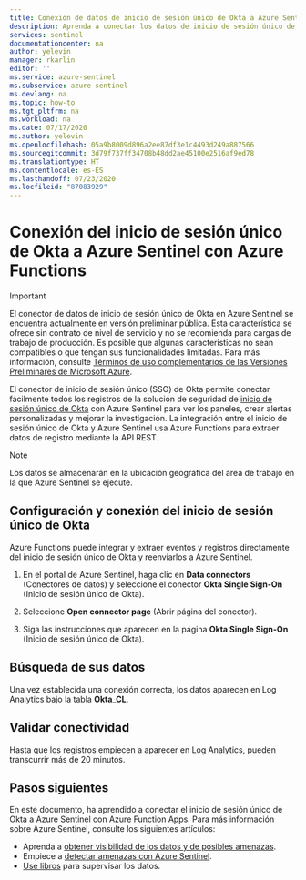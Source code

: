 ```yaml
---
title: Conexión de datos de inicio de sesión único de Okta a Azure Sentinel | Microsoft Docs
description: Aprenda a conectar los datos de inicio de sesión único de Okta a Azure Sentinel.
services: sentinel
documentationcenter: na
author: yelevin
manager: rkarlin
editor: ''
ms.service: azure-sentinel
ms.subservice: azure-sentinel
ms.devlang: na
ms.topic: how-to
ms.tgt_pltfrm: na
ms.workload: na
ms.date: 07/17/2020
ms.author: yelevin
ms.openlocfilehash: 05a9b8009d896a2ee87df3e1c4493d249a887566
ms.sourcegitcommit: 3d79f737ff34708b48dd2ae45100e2516af9ed78
ms.translationtype: HT
ms.contentlocale: es-ES
ms.lasthandoff: 07/23/2020
ms.locfileid: "87083929"
---
```

# <a name="connect-your-okta-single-sign-on-to-azure-sentinel-with-azure-function"></a>Conexión del inicio de sesión único de Okta a Azure Sentinel con Azure Functions

> [!IMPORTANT]
> El conector de datos de inicio de sesión único de Okta en Azure Sentinel se encuentra actualmente en versión preliminar pública.
> Esta característica se ofrece sin contrato de nivel de servicio y no se recomienda para cargas de trabajo de producción. Es posible que algunas características no sean compatibles o que tengan sus funcionalidades limitadas. Para más información, consulte [Términos de uso complementarios de las Versiones Preliminares de Microsoft Azure](https://azure.microsoft.com/support/legal/preview-supplemental-terms/).

El conector de inicio de sesión único (SSO) de Okta permite conectar fácilmente todos los registros de la solución de seguridad de [inicio de sesión único de Okta](https://www.okta.com/products/single-sign-on/) con Azure Sentinel para ver los paneles, crear alertas personalizadas y mejorar la investigación. La integración entre el inicio de sesión único de Okta y Azure Sentinel usa Azure Functions para extraer datos de registro mediante la API REST.

> [!NOTE]
> Los datos se almacenarán en la ubicación geográfica del área de trabajo en la que Azure Sentinel se ejecute.

## <a name="configure-and-connect-okta-single-sign-on"></a>Configuración y conexión del inicio de sesión único de Okta

Azure Functions puede integrar y extraer eventos y registros directamente del inicio de sesión único de Okta y reenviarlos a Azure Sentinel.

1. En el portal de Azure Sentinel, haga clic en **Data connectors** (Conectores de datos) y seleccione el conector **Okta Single Sign-On** (Inicio de sesión único de Okta).

1. Seleccione **Open connector page** (Abrir página del conector).

1. Siga las instrucciones que aparecen en la página **Okta Single Sign-On** (Inicio de sesión único de Okta).

## <a name="find-your-data"></a>Búsqueda de sus datos

Una vez establecida una conexión correcta, los datos aparecen en Log Analytics bajo la tabla **Okta_CL**.

## <a name="validate-connectivity"></a>Validar conectividad

Hasta que los registros empiecen a aparecer en Log Analytics, pueden transcurrir más de 20 minutos.

## <a name="next-steps"></a>Pasos siguientes

En este documento, ha aprendido a conectar el inicio de sesión único de Okta a Azure Sentinel con Azure Function Apps. Para más información sobre Azure Sentinel, consulte los siguientes artículos:

- Aprenda a [obtener visibilidad de los datos y de posibles amenazas](quickstart-get-visibility.md).
- Empiece a [detectar amenazas con Azure Sentinel](tutorial-detect-threats-built-in.md).
- [Use libros](tutorial-monitor-your-data.md) para supervisar los datos.

